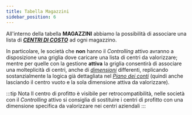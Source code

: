 ```yaml
---
title: Tabella Magazzini
sidebar_position: 6
---
```



All'interno della tabella **MAGAZZINI** abbiamo la possibilità di associare una lista di [***CENTRI DI COSTO***](/docs/controlling/controlling-parametrization/controlling-specific-settings/cost-centers) ad ogni magazzino.

In particolare, le società che **non** hanno il *Controlling* attivo avranno a disposizione una griglia dove caricare una lista di centri da valorizzare; mentre per quelle con la gestione **attiva** la griglia consentirà di associare una molteplicità di centri, anche di [*dimensioni*](/docs/controlling/controlling-parametrization/controlling-specific-settings/dimension) differenti, replicando sostanzialmente la logica già dettagliata nel [*Piano dei conti*](/docs/erp-home/registers/accounting/analytic-chart-of-accounts) (quindi anche lasciando il centro vuoto e la sola dimensione attiva da valorizzare).

:::tip Nota
Il centro di profitto è visibile per retrocompatibilità, nelle società con il *Controlling* attivo si consiglia di sostituire i centri di profitto con una dimensione specifica da valorizzare nei centri aziendali
:::

